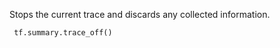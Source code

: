 Stops the current trace and discards any collected information.

```
 tf.summary.trace_off()
 
```

